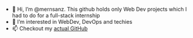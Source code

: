 - 👋 Hi, I’m @mernsanz. This github holds only Web Dev projects which I had to do for a full-stack internship
- 👀 I’m interested in WebDev, DevOps and techies
- 📫 Checkout my [actual GitHub](https://github.com/sanz17)

<!---
mernsanz/mernsanz is a ✨ special ✨ repository because its `README.md` (this file) appears on your GitHub profile.
You can click the Preview link to take a look at your changes.
--->
